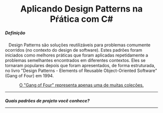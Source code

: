<h1 align="center">Aplicando Design Patterns na Pŕática com C#</h1>

<h5 align="left">Definição</h5>

<p align="left">
&nbsp;&nbsp;&nbsp;Design Patterns são soluções reutilizáveis para problemas comumente ocorridos (no contexto do design de software). Estes padrões foram iniciados como melhores práticas que foram aplicadas repetidamente a problemas semelhantes encontrados em diferentes contextos. Eles se tornaram populares depois que foram apresentados, de forma estruturada, no livro "Design Patterns - Elements of Reusable Object-Oriented Software" (Gang of Four) em 1994.
</p>

<p align="center">
  <u>O "Gang of Four" representa apenas uma de muitas coleções.</u>
</p>

<hr />

<h5 align="center>Enquete</h5>

<a href="www.menti.com/iq57cex4f5">Quais padrões de projeto você conhece?</a>

<hr />

